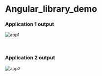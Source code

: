 # Angular_library_demo
### Application 1 output
![app1](https://user-images.githubusercontent.com/28898013/148576604-d09f0522-21e1-4e14-9b00-58f33485b0f3.png)
<br><br><br>
### Application 2 output
![app2](https://user-images.githubusercontent.com/28898013/148576622-6f9e0b9e-5818-45ba-88b0-2f9ee4ad0c3e.png)
